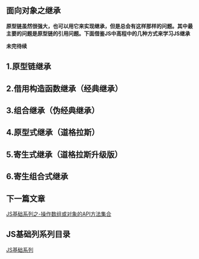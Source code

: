 ## 面向对象之继承

**原型链虽然很强大，也可以用它来实现继承，但是总会有这样那样的问题。其中最主要的问题是原型链的引用问题。下面借鉴JS中高程中的几种方式来学习JS继承**

**未完待续**

## 1.原型链继承

## 2.借用构造函数继承（经典继承）

## 3.组合继承（伪经典继承）

## 4.原型式继承（道格拉斯）

## 5.寄生式继承（道格拉斯升级版）

## 6.寄生组合式继承

## 下一篇文章
<a href='https://github.com/MarsPen/-notes-summary/blob/master/javascript/api.md'>JS基础系列之-操作数组或对象的API方法集合</a>

## JS基础列系列目录
<a href='https://github.com/MarsPen/-notes-summary/blob/master/javascript/'>JS基础系列</a>






